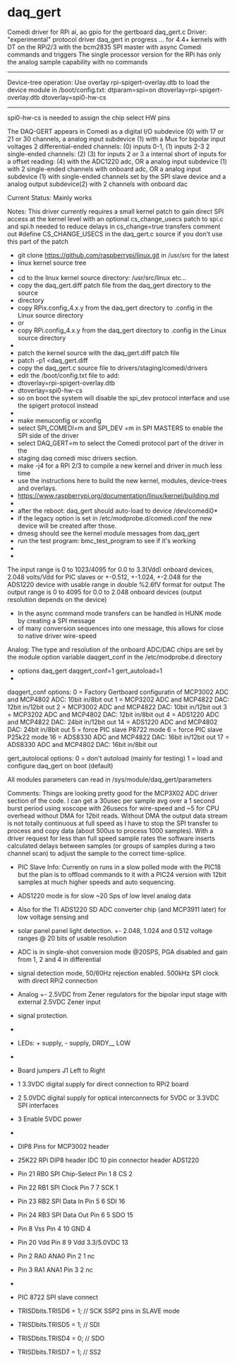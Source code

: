 daq_gert
========
Comedi driver for RPi ai, ao gpio for the  gertboard daq_gert.c
Driver: "experimental" protocol driver daq_gert in progress ... for 4.4+ kernels with DT
on the RPi2/3 with the bcm2835 SPI master with async Comedi commands and triggers
The single processor version for the RPi has only the analog sample capability with no commands
**********
Device-tree operation:  Use overlay rpi-spigert-overlay.dtb
to load the device module in /boot/config.txt: 
dtparam=spi=on
dtoverlay=rpi-spigert-overlay.dtb
dtoverlay=spi0-hw-cs
**********
spi0-hw-cs is needed to assign the chip select HW pins

The DAQ-GERT appears in Comedi as a  digital I/O subdevice (0) with
17 or 21 or 30 channels, 
a analog input subdevice (1) with a Mux for bipolar input voltages
2 differential-ended channels: (0) inputs 0-1, (1) inputs 2-3
2 single-ended channels: (2) (3) for inputs 2 or 3 
a internal short of inputs for a offset reading: (4) with the ADC1220 adc, OR
a analog input subdevice (1) with 2 single-ended channels with onboard adc, OR
a analog input subdevice (1) with single-ended channels set by the SPI slave device
and a analog output subdevice(2) with 2 channels with onboard dac


Current Status:
Mainly works


Notes:
This driver currently requires a small kernel patch to gain direct SPI access at the kernel level
with an optional cs_change_usecs patch to spi.c and spi.h 
needed to reduce delays in cs_change=true transfers
comment out #define CS_CHANGE_USECS in the daq_gert.c source if you don't use this part of the patch

 * git clone https://github.com/raspberrypi/linux.git in /usr/src for the latest
 * linux kernel source tree
 * 
 * cd to the linux kernel source directory: /usr/src/linux etc...
 * copy the daq_gert.diff patch file from the daq_gert directory to the source
 * directory 
 * copy RPix.config_4.x.y from the daq_gert directory to .config in the Linux source directory
 * or
 * copy RPi.config_4.x.y from the daq_gert directory to .config in the Linux source directory
 * 
 * patch the kernel source with the daq_gert.diff patch file
 * patch -p1 <daq_gert.diff
 * copy the daq_gert.c source file to drivers/staging/comedi/drivers
 * edit the /boot/config.txt file to add:
 * dtoverlay=rpi-spigert-overlay.dtb
 * dtoverlay=spi0-hw-cs
 * so on boot the system will disable the spi_dev protocol interface and use the spigert protocol instead
 * 
 *  make menuconfig or xconfig
 *  select SPI_COMEDI=m and SPI_DEV =m in SPI MASTERS to enable the SPI side of the driver 
 *  select DAQ_GERT=m to select the Comedi protocol part of the driver in the 
 *  staging daq comedi misc drivers section.
 *  make -j4 for a RPi 2/3 to compile a new kernel and driver in much less time
 *  use the instructions here to build the new kernel, modules, device-trees and overlays.
 *  https://www.raspberrypi.org/documentation/linux/kernel/building.md
 *
 *  after the reboot: daq_gert should auto-load to device /dev/comedi0*
 *  if the legacy option is set in /etc/modprobe.d/comedi.conf the new device will be created after those.
 *  dmesg should see the kernel module messages from daq_gert
 *  run the test program: bmc_test_program to see if it's working
 * 
 * 
The input  range is 0 to 1023/4095 for 0.0 to 3.3(Vdd) onboard devices, 2.048 volts/Vdd for PIC slaves 
or +-0.512, +-1.024, +-2.048 for the ADS1220 device with usable range in double %2.6fV format for output
The output range is 0 to 4095 for 0.0 to 2.048 onboard devices (output resolution depends on the device)
 * In the async command mode transfers can be handled in HUNK mode by creating a SPI message
 * of many conversion sequences into one message, this allows for close to native driver wire-speed 

Analog: The type and resolution of the onboard ADC/DAC chips are set
by the module option variable daqgert_conf in the /etc/modprobe.d directory

 * options daq_gert daqgert_conf=1 gert_autoload=1
 * 
daqgert_conf options:
0 = Factory Gertboard configuratin of MCP3002 ADC and MCP4802 ADC: 10bit in/8bit out
1 = MCP3202 ADC and MCP4822 DAC: 12bit in/12bit out 
2 = MCP3002 ADC and MCP4822 DAC: 10bit in/12bit out
3 = MCP3202 ADC and MCP4802 DAC: 12bit in/8bit out
4 = ADS1220 ADC and MCP4822 DAC: 24bit in/12bit out
14 = ADS1220 ADC and MCP4802 DAC: 24bit in/8bit out
5 = force PIC slave P8722 mode
6 = force PIC slave P25k22 mode
16 = ADS8330 ADC and MCP4822 DAC: 16bit in/12bit out
17 = ADS8330 ADC and MCP4802 DAC: 16bit in/8bit out

gert_autolocal options:
0 = don't autoload (mainly for testing)
1 = load and configure daq_gert on boot (default)

All modules parameters can read in  /sys/module/daq_gert/parameters


Comments:
Things are looking pretty good for the MCP3X02 ADC driver section of the code. 
I can get a 30usec per sample avg over a 1 second burst period using xoscope 
with 26usecs for wire-speed and ~5 for CPU overhead without DMA for 12bit reads. 
Without DMA the output data stream is not totally continuous at full speed as I 
have to stop the SPI transfer to process and copy data (about 500us to process 1000 samples).
With a driver request for less than full speed sample rates the software inserts 
calculated delays between samples (or groups of samples during a two channel scan) 
to adjust the sample to the correct time-splice.

*  PIC Slave Info:
Currently on runs in a slow polled mode with the PIC18 but the plan is to offload 
commands to it with a PIC24 version with 12bit samples at much higher speeds 
and auto sequencing.

* ADS1220 mode is for slow ~20 Sps of low level analog data

 *	Also for the TI ADS1220 SD ADC converter chip (and MCP3911 later) for low voltage sensing and
 *	solar panel panel light detection. +- 2.048, 1.024 and 0.512 voltage ranges @ 20 bits of usable resolution
 *	ADC is in single-shot conversion mode @20SPS, PGA disabled and gain from 1, 2 and 4 in differential
 *	signal detection mode, 50/60Hz rejection enabled. 500kHz SPI clock with direct RPi2 connection
 *	Analog +- 2.5VDC from Zener regulators for the bipolar input stage with external 2.5VDC Zener input
 *	signal protection.
 * 
 *	LEDs: + supply, - supply, DRDY__ LOW
 * 
 *	Board jumpers J1 Left to Right
 *	1 3.3VDC digital supply for direct connection to RPi2 board
 *	2 5.0VDC digital supply for optical interconnects for 5VDC or 3.3VDC SPI interfaces
 *	3 Enable 5VDC power
 * 
 * DIP8 Pins for MCP3002 header
 * 25K22	RPi DIP8 header		IDC 10 pin connector header	ADS1220
 * Pin 21   RB0	SPI Chip-Select	Pin 1		8	CS		2
 * Pin 22   RB1	SPI Clock	Pin 7		7	SCK		1
 * Pin 23   RB2	SPI Data In	Pin 5		6	SDI		16
 * Pin 24   RB3	SPI Data Out	Pin 6		5	SDO		15
 * Pin 8    Vss			Pin 4		10	GND		4
 * Pin 20   Vdd			Pin 8		9	Vdd 3.3/5.0VDC	13
 * Pin 2    RA0	ANA0		Pin 2		1	nc
 * Pin 3    RA1	ANA1		Pin 3		2	nc
 * 
 *	PIC 8722 SPI slave connect
 *	TRISDbits.TRISD6 = 1; // SCK SSP2 pins in SLAVE mode
 *	TRISDbits.TRISD5 = 1; // SDI
 *	TRISDbits.TRISD4 = 0; // SDO
 *	TRISDbits.TRISD7 = 1; // SS2

